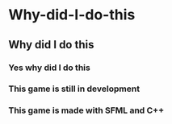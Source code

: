 # Why-did-I-do-this
## Why did I do this
### Yes why did I do this
### This game is still in development
### This game is made with SFML and C++
